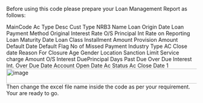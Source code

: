 Before using this code please prepare your Loan Management Report as follows:

MainCode	Ac Type Desc	Cust Type	NRB3	Name	Loan Origin Date	Loan Payment Method	Original Interest Rate	O/S Principal	Int Rate on Reporting	Loan Maturity Date	Loan Class	Installment Amount	Provision Amount	Default Date	Default Flag	No of Missed Payment	Industry Type	AC Close date	Reason For Closure	Age	Gender	Location	Sanction Limit	Service charge Amount	O/S Interest	DuePrincipal	Days Past Due	Over Due Interest	Int. Over Due Date	Account Open Date	Ac Status	Ac Close Date 1
<img width="6002" height="39" alt="image" src="https://github.com/user-attachments/assets/3cb64db6-374f-4597-8f8b-61f693249214" />
Then change the excel file name inside the code as per your requirement.
Your are ready to go.
